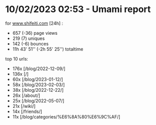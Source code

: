 # 10/02/2023 02:53 - Umami report
for www.shifeiti.com [24h] :

 - 657 (-36) page views
 - 219 (7) uniques
 - 142 (-6) bounces
 - 11h 43' 51'' (-2h 55' 25'') totaltime


top 10 urls:
 - 176x [/blog/2022-12-09/]
 - 136x [/]
 - 60x [/blog/2023-01-12/]
 - 58x [/blog/2023-02-03/]
 - 38x [/blog/2022-12-22/]
 - 26x [/about/]
 - 25x [/blog/2022-05-07/]
 - 21x [/wiki/]
 - 14x [/friends/]
 - 11x [/blog/categories/%E6%8A%80%E6%9C%AF/]


